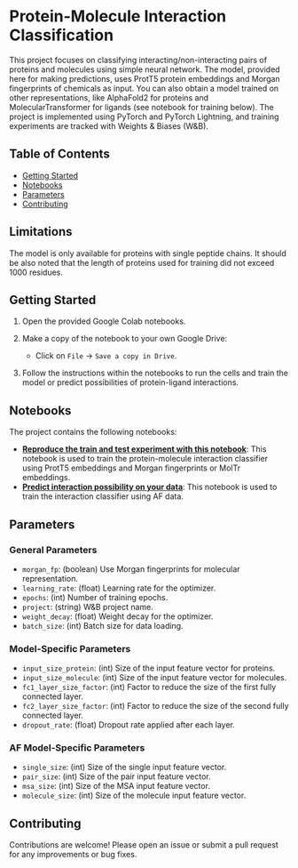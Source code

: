 # Protein-Molecule Interaction Classification

This project focuses on classifying interacting/non-interacting pairs of proteins and molecules using simple neural network. The model, provided here for making predictions, uses ProtT5 protein embeddings and Morgan fingerprints of chemicals as input. 
You can also obtain a model trained on other representations, like AlphaFold2 for proteins and MolecularTransformer for ligands (see notebook for training below). The project is implemented using PyTorch and PyTorch Lightning, and training experiments are tracked with Weights & Biases (W&B).

## Table of Contents
- [Getting Started](#getting-started)
- [Notebooks](#notebooks)
- [Parameters](#parameters)
- [Contributing](#contributing)

## Limitations
The model is only available for proteins with single peptide chains. It should be also noted that the length of proteins used for training did not exceed 1000 residues. 

## Getting Started

1. Open the provided Google Colab notebooks.

2. Make a copy of the notebook to your own Google Drive:
    - Click on `File` -> `Save a copy in Drive`.

3. Follow the instructions within the notebooks to run the cells and train the model or predict possibilities of protein-ligand interactions.

## Notebooks

The project contains the following notebooks:

- **[Reproduce the train and test experiment with this notebook](https://colab.research.google.com/drive/1iXF5kaBAN-kw2K2TBXxfaJqLqhdfexWK?usp=sharing)**: This notebook is used to train the protein-molecule interaction classifier using ProtT5 embeddings and Morgan fingerprints or MolTr embeddings.
- **[Predict interaction possibility on your data](path_to_your_notebook)**: This notebook is used to train the interaction classifier using AF data.

## Parameters

### General Parameters

- `morgan_fp`: (boolean) Use Morgan fingerprints for molecular representation.
- `learning_rate`: (float) Learning rate for the optimizer.
- `epochs`: (int) Number of training epochs.
- `project`: (string) W&B project name.
- `weight_decay`: (float) Weight decay for the optimizer.
- `batch_size`: (int) Batch size for data loading.

### Model-Specific Parameters

- `input_size_protein`: (int) Size of the input feature vector for proteins.
- `input_size_molecule`: (int) Size of the input feature vector for molecules.
- `fc1_layer_size_factor`: (int) Factor to reduce the size of the first fully connected layer.
- `fc2_layer_size_factor`: (int) Factor to reduce the size of the second fully connected layer.
- `dropout_rate`: (float) Dropout rate applied after each layer.

### AF Model-Specific Parameters

- `single_size`: (int) Size of the single input feature vector.
- `pair_size`: (int) Size of the pair input feature vector.
- `msa_size`: (int) Size of the MSA input feature vector.
- `molecule_size`: (int) Size of the molecule input feature vector.

## Contributing

Contributions are welcome! Please open an issue or submit a pull request for any improvements or bug fixes.
